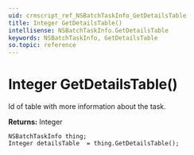 ```yaml
---
uid: crmscript_ref_NSBatchTaskInfo_GetDetailsTable
title: Integer GetDetailsTable()
intellisense: NSBatchTaskInfo.GetDetailsTable
keywords: NSBatchTaskInfo, GetDetailsTable
so.topic: reference
---
```


# Integer GetDetailsTable()

Id of table with more information about the task.

**Returns:** Integer

```crmscript
NSBatchTaskInfo thing;
Integer detailsTable  = thing.GetDetailsTable();
```

